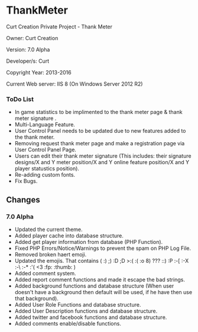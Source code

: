 # ThankMeter
Curt Creation Private Project - Thank Meter

Owner: Curt Creation 

Version: 7.0 Alpha

Developer/s: Curt

Copyright Year: 2013-2016

Current Web server: IIS 8 (On Windows Server 2012 R2)


### ToDo List

* In game statistics to be implimented to the thank meter page & thank meter signature .
* Multi-Language Feature.
* User Control Panel needs to be updated due to new features added to the thank meter.
* Removing request thank meter page and make a registration page via User Control Panel Page.
* Users can edit their thank meter signature (This includes: their signature designs/X and Y meter position/X and Y online feature position/X and Y player statustics position).
* Re-adding custom fonts.
* Fix Bugs.


## Changes

### 7.0 Alpha

* Updated the current theme.
* Added player cache into database structure.
* Added get player information from database (PHP Function).
* Fixed PHP Errors/Notice/Warnings to prevent the spam on PHP Log File.
* Removed broken haert emoji.
* Updated the emojis. That contains (  :) ;) :D ;D >:( :( :o 8) ??? ::) :P :-[ :-X :-\ :-* :'( <3 :fp: :thumb: )
* Added comment system.
* Added report comment functions and made it escape the bad strings.
* Added background functions and database structure (When user doesn't have a background then default will be used, if he have then use that background).
* Added User Role Functions and database structure.
* Added User Description functions and database structure. 
* Added twitter and facebook functions and database structure.
* Added comments enable/disable functions.

